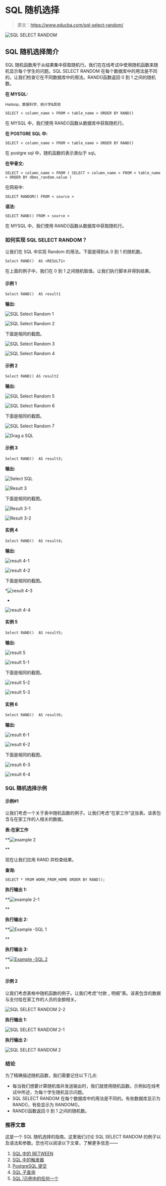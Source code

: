 # SQL 随机选择

> 原文：<https://www.educba.com/sql-select-random/>

![SQL SELECT RANDOM](img/762d64ea2ec66f68500a55b97659dbc3.png)



## SQL 随机选择简介

SQL 随机函数用于从结果集中获取随机行。我们在在线考试中使用随机函数来随机显示每个学生的问题。SQL SELECT RANDOM 在每个数据库中的用法是不同的。让我们检查它在不同数据库中的用法。RAND()函数返回 0 到 1 之间的随机数。

**在 MYSQL:**

<small>Hadoop、数据科学、统计学&其他</small>

`SELECT < column_name > FROM < table_name >
ORDER BY RAND()`

在 MYSQL 中，我们使用 RAND()函数从数据库中获取随机行。

**在 POSTGRE SQL 中:**

`SELECT < column_name > FROM < table_name >
ORDER BY RAND()`

在 postgre sql 中，随机函数的表示类似于 sql。

**在甲骨文:**

`SELECT < column_name > FROM
( SELECT < column_name > FROM < table_name >
ORDER BY dbms_random.value )`

在网易中:

`SELECT RANDOM()
FROM < source >`

**语法:**

`SELECT RAND()
FROM < source >`

在 MYSQL 中，我们使用 RAND()函数从数据库中获取随机行。

### 如何实现 SQL SELECT RANDOM？

让我们在 SQL 中实现 Random 的用法。下面是得到从 0 到 1 的随机数。

`Select RAND()  AS <RESULT1>`

在上面的例子中，我们在 0 到 1 之间随机取值。让我们执行脚本并得到结果。

#### 示例 1

`Select RAND()  AS result1`

**输出:**

![SQL Select Random 1](img/f82308758c06f9c4c99455f6234afc77.png)



![SQL Select Random 2](img/d18b53168d8989f105a393421683bc44.png)



下面是相同的截图。

![SQL Select Random 3](img/9c292b6b54500d1334119386228b9fbc.png)



![SQL Select Random 4](img/8dc177a35a907132c1cb0dcd144c471e.png)



#### 示例 2

`Select RAND() AS result2`

**输出:**

![SQL Select Random 5](img/e37d1fc4d8d3b442104fd0779e79a961.png)



![SQL Select Random 6](img/da88dac6c535b7c93755fe62c90de15c.png)



下面是相同的截图。

![SQL Select Random 7](img/48dae41bc4f402aae9cdef974a039f26.png)



![Drag a SQL](img/1b0d600dadb2c16416177bccdbb624f8.png)



#### 示例 3

`Select RAND()  AS result3;`

**输出:**

![Select SQL](img/25224b44b77bddf52f62a4b3355a378b.png)



![Result 3](img/c3ede4e479c5dfdc7aae74b537ffff85.png)



下面是相同的截图。

![Result 3-1](img/6abe5a992f145548af6c953a401aeee9.png)



![Result 3-2](img/0d948b2bcd6fe55bdefe6a95da9e8574.png)



#### 实例 4

`Select RAND()  AS result4;`

**输出:**

![result 4-1](img/eff2d6d64c141f50b9233f51d7a077ee.png)



![result 4-2](img/45267820a21f1fee0141f5be509faca1.png)



下面是相同的截图。

*![result 4-3](img/e9fd907bc9a21c2446d9cbaa48a80940.png)

* 

![result 4-4](img/d0cc8767f02ee4a3663bbe80d01243bf.png)



#### 实例 5

`Select RAND()  AS result5;`

**输出:**

![result 5](img/ef796c8efb2d5f0aa7ae751ad0c9b76e.png)



![result 5-1](img/45d870d48526e80ec449accfff72f619.png)



下面是相同的截图。

![result 5-2](img/5ce2e979a1ca20199d82884ff0dc9175.png)



![result 5-3](img/8e0561597157aa14b7ae367c783c6a1f.png)



#### 实例 6

`Select RAND()  AS result6;`

**输出:**

![result 6-1](img/e2b1a1b120a65d02406bd3959654564c.png)



![result 6-2](img/fbef824eb651baf95da73d102cc4a1d0.png)



下面是相同的截图。

![result 6-3](img/e1e2987e70925ac84fd05b08c45c5b3c.png)



![result 6-4](img/2632019ed26f42013dac05dcb0571913.png)



### SQL 随机选择示例

#### 示例#1

让我们考虑一个关于表中随机函数的例子。让我们考虑“在家工作”这张表。该表包含与在家工作的人相关的数据。

**表:在家工作**

**![example 2](img/4c67795cb258fb1b075801b189e50963.png)

** 

现在让我们应用 RAND 并检查结果。

**查询:**

`SELECT *
FROM WORK_FROM_HOME
ORDER BY RAND();`

**执行输出 1:**

**![example 2-1](img/17cb08f8e8bb0d13ae9e5fb8edff7b03.png)

** 

**执行输出 2:**

**![Example -SQL 1](img/20af561d1da72d3dd31b6a6b72c4875a.png)

** 

**执行输出 3:**

**<u>![Example -SQL 2](img/bcce840b424761a78a7887e0ed40e823.png)

</u>** 

#### 示例 2

让我们考虑表格中随机函数的例子。让我们考虑“付款 _ 明细”表。该表包含的数据与支付给在家工作的人员的金额相关。

![SQL SELECT RANDOM 2-2](img/ace69eea9391b85414d5d2b754eda5e3.png)



**执行输出 1:**

![SQL SELECT RANDOM 2-1](img/9bebaf842980f9d0c288d30eb93a6218.png)



**执行输出 2:**

![SQL SELECT RANDOM 2](img/ba54abfc5eb1a2332a2d2d0f325d8839.png)



### 结论

为了精确描述随机函数，我们需要记住以下几点:

*   每当我们想要计算随机值并发送输出时，我们就使用随机函数。示例如在线考试中所述，为每个学生随机显示问题。
*   SQL SELECT RANDOM 在每个数据库中的用法是不同的。有些数据库显示为 RAND()，有些显示为 RANDOM()。
*   RAND()函数返回 0 到 1 之间的随机数。

### 推荐文章

这是一个 SQL 随机选择的指南。这里我们讨论 SQL SELECT RANDOM 的例子以及语法和参数。您也可以阅读以下文章，了解更多信息——

1.  [SQL 中的 BETWEEN](https://www.educba.com/between-in-sql/)
2.  [SQL 中的触发器](https://www.educba.com/triggers-in-sql/)
3.  [PostgreSQL 提交](https://www.educba.com/postgresql-commit/)
4.  [SQL 子查询](https://www.educba.com/sql-subquery/)
5.  [SQL |示例中的任何一个](https://www.educba.com/any-in-sql/)





